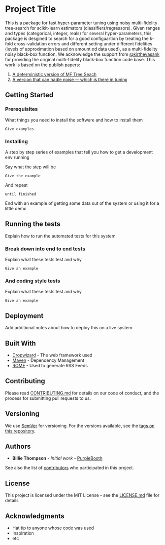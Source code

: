 # Project Title

This is a package for fast hyper-parameter tuning using noisy multi-fidelity tree-search for scikit-learn estimators (classifiers/regressors). Given ranges and types (categorical, integer, reals) for several hyper-parameters, this package is desgined to search for a good configuartion by treating the k-fold cross-validation errors and different setting under different fidelities (levels of approximation based on amount od data used), as a multi-fidelity noisy black-box function. We acknowledge the support from [@kirthevasank](https://github.com/kirthevasank) for providing the original multi-fidelity black-box function code base. This work is based on the publish papers:

1. [A deterministic version of MF Tree Seach](http://proceedings.mlr.press/v80/sen18a/sen18a.pdf)
2. [A version that can hadle noise -- which is there in tuning](https://arxiv.org/pdf/1810.10482)

## Getting Started


### Prerequisites

What things you need to install the software and how to install them

```
Give examples
```

### Installing

A step by step series of examples that tell you how to get a development env running

Say what the step will be

```
Give the example
```

And repeat

```
until finished
```

End with an example of getting some data out of the system or using it for a little demo

## Running the tests

Explain how to run the automated tests for this system

### Break down into end to end tests

Explain what these tests test and why

```
Give an example
```

### And coding style tests

Explain what these tests test and why

```
Give an example
```

## Deployment

Add additional notes about how to deploy this on a live system

## Built With

* [Dropwizard](http://www.dropwizard.io/1.0.2/docs/) - The web framework used
* [Maven](https://maven.apache.org/) - Dependency Management
* [ROME](https://rometools.github.io/rome/) - Used to generate RSS Feeds

## Contributing

Please read [CONTRIBUTING.md](https://gist.github.com/PurpleBooth/b24679402957c63ec426) for details on our code of conduct, and the process for submitting pull requests to us.

## Versioning

We use [SemVer](http://semver.org/) for versioning. For the versions available, see the [tags on this repository](https://github.com/your/project/tags). 

## Authors

* **Billie Thompson** - *Initial work* - [PurpleBooth](https://github.com/PurpleBooth)

See also the list of [contributors](https://github.com/your/project/contributors) who participated in this project.

## License

This project is licensed under the MIT License - see the [LICENSE.md](LICENSE.md) file for details

## Acknowledgments

* Hat tip to anyone whose code was used
* Inspiration
* etc
